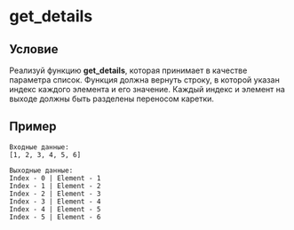 # get_details

## **Условие**

Реализуй функцию **get_details**, которая принимает в качестве параметра список. Функция должна вернуть строку, в которой указан индекс каждого элемента и его значение. Каждый индекс и элемент на выходе должны быть разделены переносом каретки.

## Пример

```
Входные данные:
[1, 2, 3, 4, 5, 6]

Выходные данные:
Index - 0 | Element - 1
Index - 1 | Element - 2
Index - 2 | Element - 3
Index - 3 | Element - 4
Index - 4 | Element - 5
Index - 5 | Element - 6

```
